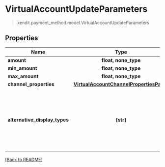 # VirtualAccountUpdateParameters
> xendit.payment_method.model.VirtualAccountUpdateParameters


## Properties
| Name | Type | Required | Description | Examples |
|------------|:-------------:|:-------------:|-------------|:-------------:|
| **amount** | **float, none_type** | |   |  |
| **min_amount** | **float, none_type** | |   |  |
| **max_amount** | **float, none_type** | |   |  |
| **channel_properties** | [**VirtualAccountChannelPropertiesPatch**](VirtualAccountChannelPropertiesPatch.md) | |   |  |
| **alternative_display_types** | **[str]** | | For payments in Vietnam only, alternative display requested for the virtual account  |  |


[[Back to README]](../../README.md)


